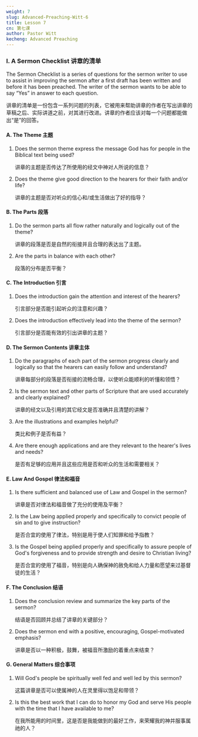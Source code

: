 ```yaml
---
weight: 7
slug: Advanced-Preaching-Witt-6
title: Lesson 7
cn: 第七课
author: Pastor Witt
kecheng: Advanced Preaching
---
```


### I. A Sermon Checklist 讲章的清单

The Sermon Checklist is a series of questions for the sermon writer to use to assist in improving the sermon after a first draft has been written and before it has been preached. The writer of the sermon wants to be able to say “Yes” in answer to each question.

讲章的清单是一份包含一系列问题的列表，它被用来帮助讲章的作者在写出讲章的草稿之后、实际讲道之前，对其进行改进。讲章的作者应该对每一个问题都能做出“是”的回答。

#### A. The Theme 主题

1. Does the sermon theme express the message God has for people in the Biblical text being used?

    讲章的主题是否传达了所使用的经文中神对人所说的信息？

2. Does the theme give good direction to the hearers for their faith and/or life?

    讲章的主题是否对听众的信心和/或生活做出了好的指导？

#### B. The Parts 段落

1. Do the sermon parts all flow rather naturally and logically out of the theme?

    讲章的段落是否是自然的衔接并且合理的表达出了主题。

2. Are the parts in balance with each other?

    段落的分布是否平衡？

#### C. The Introduction 引言

1. Does the introduction gain the attention and interest of the hearers?

    引言部分是否能引起听众的注意和兴趣？

2. Does the introduction effectively lead into the theme of the sermon?

    引言部分是否能有效的引出讲章的主题？

#### D. The Sermon Contents 讲章主体

1. Do the paragraphs of each part of the sermon progress clearly and logically so that the hearers can easily follow and understand?

    讲章每部分的段落是否衔接的流畅合理，以使听众能顺利的听懂和领悟？

2. Is the sermon text and other parts of Scripture that are used accurately and clearly explained?

    讲章的经文以及引用的其它经文是否准确并且清楚的讲解？

3. Are the illustrations and examples helpful?

    类比和例子是否有益？

4. Are there enough applications and are they relevant to the hearer's lives and needs?

    是否有足够的应用并且这些应用是否和听众的生活和需要相关？

#### E. Law And Gospel 律法和福音

1. Is there sufficient and balanced use of Law and Gospel in the sermon?

    讲章是否对律法和福音做了充分的使用及平衡？

2. Is the Law being applied properly and specifically to convict people of sin and to give instruction?

    是否合宜的使用了律法，特别是用于使人们知罪和给予指教？

3. Is the Gospel being applied properly and specifically to assure people of God's forgiveness and to provide strength and desire to Christian living?

    是否合宜的使用了福音，特别是向人确保神的赦免和给人力量和愿望来过基督徒的生活？

#### F. The Conclusion 结语

1. Does the conclusion review and summarize the key parts of the sermon?

    结语是否回顾并总结了讲章的关键部分？

2. Does the sermon end with a positive, encouraging, Gospel-motivated emphasis?

    讲章是否以一种积极，鼓舞，被福音所激励的着重点来结束？

#### G. General Matters 综合事项

1. Will God's people be spiritually well fed and well led by this sermon?

    这篇讲章是否可以使属神的人在灵里得以饱足和带领？

2. Is this the best work that I can do to honor my God and serve His people with the time that I have available to me?

    在我所能用的时间里，这是否是我能做到的最好工作，来荣耀我的神并服事属祂的人？
